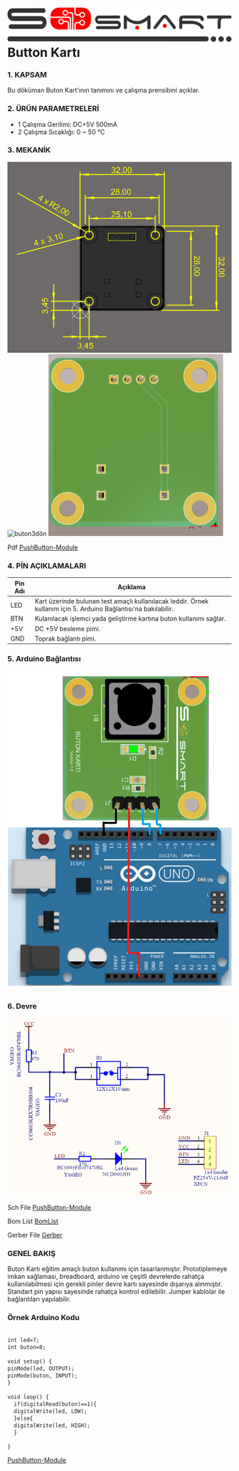 # ![Build Status](Images/SoSmart.png)	 Button Kartı

### 1. KAPSAM
Bu döküman Buton Kart'ının tanımını ve çalışma prensibini açıklar.

### 2. ÜRÜN PARAMETRELERİ
- 1 Çalışma Gerilimi: DC+5V 500mA
- 2 Çalışma Sıcaklığı: 0 ~ 50 °C

### 3. MEKANİK

![buttondimensions](Images/buttondimensions.png)
![buton3dön](Images/buton3dön.png)
![buton3darka](Images/buton3darka.png)


Pdf [PushButton-Module](Mechanic/PushButton-Module.pdf)

### 4. PİN AÇIKLAMALARI
|Pin Adı|Açıklama|
|------|------|
|LED|Kart üzerinde bulunan test amaçlı kullanılacak leddir. Örnek kullanım için 5. Arduino Bağlantısı'na bakılabilir.|
|BTN|Kulanılacak işlemci yada geliştirme kartına buton kullanımı sağlar.|
|+5V|DC +5V besleme pimi.|
|GND|Toprak bağlantı pimi.|

### 5. Arduino Bağlantısı
![butona](Images/butona.png)



### 6. Devre
![circuit](Images/circuit.png)

Sch File [PushButton-Module](Circuit/PushButton-Module.pdf) 

Bom List [BomList](Circuit/PushButton-Module-BomList.pdf) 

Gerber File [Gerber](Circuit/PushButton-Module-Gerber.zip) 

### GENEL BAKIŞ
Buton Kartı eğitim amaçlı buton kullanımı için tasarlanmıştır. Prototiplemeye imkan sağlaması, breadboard, arduino ve çeşitli devrelerde rahatça kullanılabilmesi için gerekli pinler devre kartı sayesinde dışarıya alınmıştır. Standart pin yapısı sayesinde rahatça kontrol edilebilir. Jumper kablolar ile bağlantıları yapılabilir. 

### Örnek Arduino Kodu
```

int led=7; 
int buton=8; 
 
void setup() {
pinMode(led, OUTPUT); 
pinMode(buton, INPUT); 
}
 
void loop() {
  if(digitalRead(buton)==1){ 
  digitalWrite(led, LOW); 
  }else{
  digitalWrite(led, HIGH); 
  }
 
}
```

[PushButton-Module](ArduionoExample/button/button.ino)



